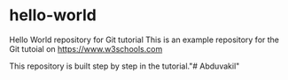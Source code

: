# hello-world
Hello World repository for Git tutorial
This is an example repository for the Git tutoial on https://www.w3schools.com

This repository is built step by step in the tutorial."# Abduvakil" 
